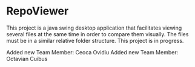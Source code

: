 # RepoViewer
This project is a java swing desktop application that facilitates viewing several files at the same time in order to compare them visually. The files must be in a similar relative folder structure.
This project is in progress.

Added new Team Member: Ceoca Ovidiu
Added new Team Member: Octavian Cuibus
